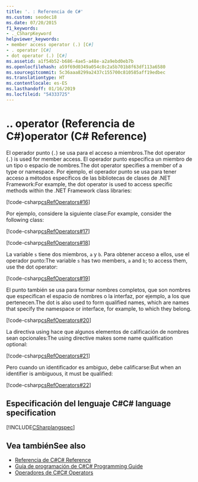 ```yaml
---
title: '. : Referencia de C#'
ms.custom: seodec18
ms.date: 07/20/2015
f1_keywords:
- ._CSharpKeyword
helpviewer_keywords:
- member access operator (.) [C#]
- . operator [C#]
- dot operator (.) [C#]
ms.assetid: a1f54b52-b686-4ae5-a48e-a2a9ebd0eb7b
ms.openlocfilehash: a59f69d0349a054c8c2a5b701b8f63df113a6580
ms.sourcegitcommit: 5c36aaa8299a2437c155700c810585aff19edbec
ms.translationtype: HT
ms.contentlocale: es-ES
ms.lasthandoff: 01/16/2019
ms.locfileid: "54333725"
---
```

# <a name="-operator-c-reference"></a><span data-ttu-id="c81d6-103">.</span><span class="sxs-lookup"><span data-stu-id="c81d6-103">.</span></span> <span data-ttu-id="c81d6-104">operator (Referencia de C#)</span><span class="sxs-lookup"><span data-stu-id="c81d6-104">operator (C# Reference)</span></span>

<span data-ttu-id="c81d6-105">El operador punto (`.`) se usa para el acceso a miembros.</span><span class="sxs-lookup"><span data-stu-id="c81d6-105">The dot operator (`.`) is used for member access.</span></span> <span data-ttu-id="c81d6-106">El operador punto especifica un miembro de un tipo o espacio de nombres.</span><span class="sxs-lookup"><span data-stu-id="c81d6-106">The dot operator specifies a member of a type or namespace.</span></span> <span data-ttu-id="c81d6-107">Por ejemplo, el operador punto se usa para tener acceso a métodos específicos de las bibliotecas de clases de .NET Framework:</span><span class="sxs-lookup"><span data-stu-id="c81d6-107">For example, the dot operator is used to access specific methods within the .NET Framework class libraries:</span></span>

[!code-csharp[csRefOperators#16](~/samples/snippets/csharp/VS_Snippets_VBCSharp/csrefOperators/CS/csrefOperators.cs#16)]

<span data-ttu-id="c81d6-108">Por ejemplo, considere la siguiente clase:</span><span class="sxs-lookup"><span data-stu-id="c81d6-108">For example, consider the following class:</span></span>

[!code-csharp[csRefOperators#17](~/samples/snippets/csharp/VS_Snippets_VBCSharp/csrefOperators/CS/csrefOperators.cs#17)]

[!code-csharp[csRefOperators#18](~/samples/snippets/csharp/VS_Snippets_VBCSharp/csrefOperators/CS/csrefOperators.cs#18)]

<span data-ttu-id="c81d6-109">La variable `s` tiene dos miembros, `a` y `b`. Para obtener acceso a ellos, use el operador punto:</span><span class="sxs-lookup"><span data-stu-id="c81d6-109">The variable `s` has two members, `a` and `b`; to access them, use the dot operator:</span></span>

[!code-csharp[csRefOperators#19](~/samples/snippets/csharp/VS_Snippets_VBCSharp/csrefOperators/CS/csrefOperators.cs#19)]

<span data-ttu-id="c81d6-110">El punto también se usa para formar nombres completos, que son nombres que especifican el espacio de nombres o la interfaz, por ejemplo, a los que pertenecen.</span><span class="sxs-lookup"><span data-stu-id="c81d6-110">The dot is also used to form qualified names, which are names that specify the namespace or interface, for example, to which they belong.</span></span>

[!code-csharp[csRefOperators#20](~/samples/snippets/csharp/VS_Snippets_VBCSharp/csrefOperators/CS/csrefOperators.cs#20)]

<span data-ttu-id="c81d6-111">La directiva using hace que algunos elementos de calificación de nombres sean opcionales:</span><span class="sxs-lookup"><span data-stu-id="c81d6-111">The using directive makes some name qualification optional:</span></span>

[!code-csharp[csRefOperators#21](~/samples/snippets/csharp/VS_Snippets_VBCSharp/csrefOperators/CS/csrefOperators.cs#21)]

<span data-ttu-id="c81d6-112">Pero cuando un identificador es ambiguo, debe calificarse:</span><span class="sxs-lookup"><span data-stu-id="c81d6-112">But when an identifier is ambiguous, it must be qualified:</span></span>

[!code-csharp[csRefOperators#22](~/samples/snippets/csharp/VS_Snippets_VBCSharp/csrefOperators/CS/csrefOperators.cs#22)]

## <a name="c-language-specification"></a><span data-ttu-id="c81d6-113">Especificación del lenguaje C#</span><span class="sxs-lookup"><span data-stu-id="c81d6-113">C# language specification</span></span>

[!INCLUDE[CSharplangspec](~/includes/csharplangspec-md.md)]

## <a name="see-also"></a><span data-ttu-id="c81d6-114">Vea también</span><span class="sxs-lookup"><span data-stu-id="c81d6-114">See also</span></span>

- [<span data-ttu-id="c81d6-115">Referencia de C#</span><span class="sxs-lookup"><span data-stu-id="c81d6-115">C# Reference</span></span>](../index.md)
- [<span data-ttu-id="c81d6-116">Guía de programación de C#</span><span class="sxs-lookup"><span data-stu-id="c81d6-116">C# Programming Guide</span></span>](../../programming-guide/index.md)
- [<span data-ttu-id="c81d6-117">Operadores de C#</span><span class="sxs-lookup"><span data-stu-id="c81d6-117">C# Operators</span></span>](index.md)